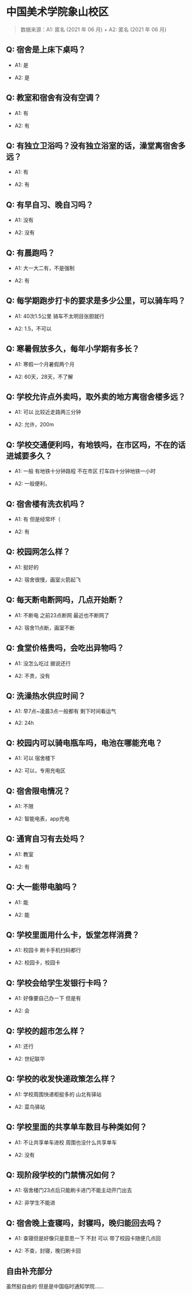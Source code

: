 # 中国美术学院象山校区

> 数据来源：A1: 匿名 (2021 年 06 月) + A2: 匿名 (2021 年 06 月)

## Q: 宿舍是上床下桌吗？

- A1: 是

- A2: 是

## Q: 教室和宿舍有没有空调？

- A1: 有

- A2: 有

## Q: 有独立卫浴吗？没有独立浴室的话，澡堂离宿舍多远？

- A1: 有

- A2: 有

## Q: 有早自习、晚自习吗？

- A1: 没有

- A2: 没有

## Q: 有晨跑吗？

- A1: 大一大二有，不是强制

- A2: 有

## Q: 每学期跑步打卡的要求是多少公里，可以骑车吗？

- A1: 40次1.5公里 骑车不太明目张胆就行

- A2: 1.5，不可以

## Q: 寒暑假放多久，每年小学期有多长？

- A1: 寒假一个月暑假两个月

- A2: 60天，28天，不了解

## Q: 学校允许点外卖吗，取外卖的地方离宿舍楼多远？

- A1: 可以 比较近走路两三分钟

- A2: 允许，200m

## Q: 学校交通便利吗，有地铁吗，在市区吗，不在的话进城要多久？

- A1: 一般 有地铁十分钟路程 不在市区 打车四十分钟地铁一小时

- A2: 一般便利，

## Q: 宿舍楼有洗衣机吗？

- A1: 有 但是经常坏（

- A2: 有

## Q: 校园网怎么样？

- A1: 挺好的

- A2: 宿舍很慢，画室火箭起飞

## Q: 每天断电断网吗，几点开始断？

- A1: 不断电 之前23点断网 最近也不断网了

- A2: 宿舍11点断，画室不断

## Q: 食堂价格贵吗，会吃出异物吗？

- A1: 没怎么吃过 据说还行

- A2: 不贵，没有

## Q: 洗澡热水供应时间？

- A1: 早7点\~凌晨3点一般都有 剩下时间看运气

- A2: 24h

## Q: 校园内可以骑电瓶车吗，电池在哪能充电？

- A1: 可以 宿舍楼下

- A2: 可以，专用充电区

## Q: 宿舍限电情况？

- A1: 不限

- A2: 智能电表，app充电

## Q: 通宵自习有去处吗？

- A1: 教室

- A2: 有

## Q: 大一能带电脑吗？

- A1: 能

- A2: 能

## Q: 学校里面用什么卡，饭堂怎样消费？

- A1: 校园卡 刷卡手机扫码都行

- A2: 校园卡，校园卡

## Q: 学校会给学生发银行卡吗？

- A1: 好像要自己办一下 但是有

- A2: 会

## Q: 学校的超市怎么样？

- A1: 还行

- A2: 世纪联华

## Q: 学校的收发快递政策怎么样？

- A1: 学校周围快递柜挺多的 山北有驿站

- A2: 菜鸟驿站

## Q: 学校里面的共享单车数目与种类如何？

- A1: 不让共享单车进校 周围也没什么共享单车

- A2: 没有

## Q: 现阶段学校的门禁情况如何？

- A1: 宿舍楼门23点后只能刷卡进门不能主动开门出去

- A2: 非学生不能进

## Q: 宿舍晚上查寝吗，封寝吗，晚归能回去吗？

- A1: 查寝但是好像只是意思一下 不封 可以 带了校园卡随便几点回

- A2: 不查，封寝，晚归刷卡回

## 自由补充部分

虽然挺自由的 但是是中国临时通知学院……